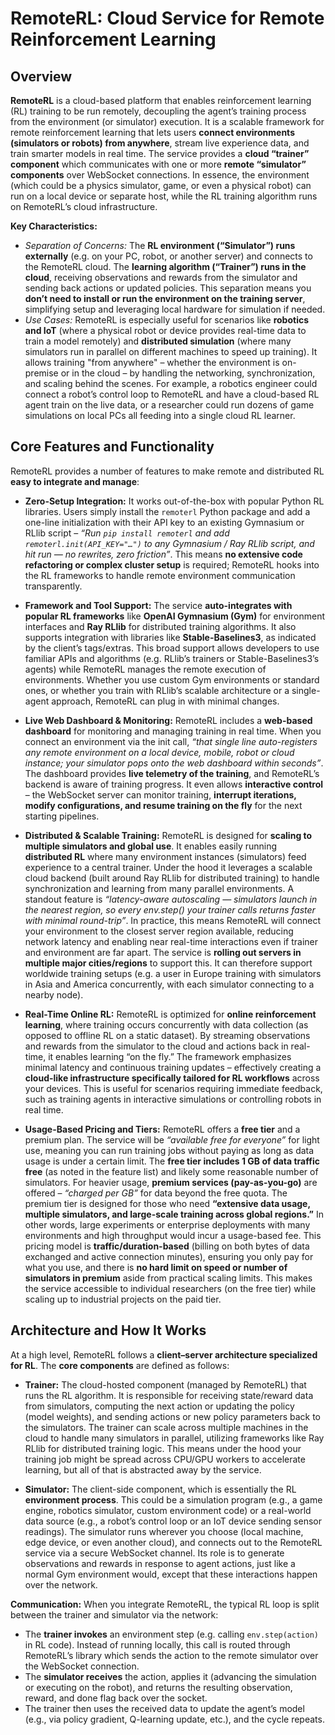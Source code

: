 # RemoteRL: Cloud Service for Remote Reinforcement Learning

## Overview

**RemoteRL** is a cloud-based platform that enables reinforcement learning (RL) training to be run remotely, decoupling the agent’s training process from the environment (or simulator) execution. It is a scalable framework for remote reinforcement learning that lets users **connect environments (simulators or robots) from anywhere**, stream live experience data, and train smarter models in real time. The service provides a **cloud “trainer” component** which communicates with one or more **remote “simulator” components** over WebSocket connections. In essence, the environment (which could be a physics simulator, game, or even a physical robot) can run on a local device or separate host, while the RL training algorithm runs on RemoteRL’s cloud infrastructure.

**Key Characteristics:**

* *Separation of Concerns:* The **RL environment (“Simulator”) runs externally** (e.g. on your PC, robot, or another server) and connects to the RemoteRL cloud. The **learning algorithm (“Trainer”) runs in the cloud**, receiving observations and rewards from the simulator and sending back actions or updated policies. This separation means you **don’t need to install or run the environment on the training server**, simplifying setup and leveraging local hardware for simulation if needed.
* *Use Cases:* RemoteRL is especially useful for scenarios like **robotics and IoT** (where a physical robot or device provides real-time data to train a model remotely) and **distributed simulation** (where many simulators run in parallel on different machines to speed up training). It allows training "from anywhere" – whether the environment is on-premise or in the cloud – by handling the networking, synchronization, and scaling behind the scenes. For example, a robotics engineer could connect a robot’s control loop to RemoteRL and have a cloud-based RL agent train on the live data, or a researcher could run dozens of game simulations on local PCs all feeding into a single cloud RL learner.

## Core Features and Functionality

RemoteRL provides a number of features to make remote and distributed RL **easy to integrate and manage**:

* **Zero-Setup Integration:** It works out-of-the-box with popular Python RL libraries. Users simply install the `remoterl` Python package and add a one-line initialization with their API key to an existing Gymnasium or RLlib script – *“Run `pip install remoterl` and add `remoterl.init(API_KEY="…")` to any Gymnasium / Ray RLlib script, and hit run — no rewrites, zero friction”*. This means **no extensive code refactoring or complex cluster setup** is required; RemoteRL hooks into the RL frameworks to handle remote environment communication transparently.

* **Framework and Tool Support:** The service **auto-integrates with popular RL frameworks** like **OpenAI Gymnasium (Gym)** for environment interfaces and **Ray RLlib** for distributed training algorithms. It also supports integration with libraries like **Stable-Baselines3**, as indicated by the client’s tags/extras. This broad support allows developers to use familiar APIs and algorithms (e.g. RLlib’s trainers or Stable-Baselines3’s agents) while RemoteRL manages the remote execution of environments. Whether you use custom Gym environments or standard ones, or whether you train with RLlib’s scalable architecture or a single-agent approach, RemoteRL can plug in with minimal changes.

* **Live Web Dashboard & Monitoring:** RemoteRL includes a **web-based dashboard** for monitoring and managing training in real time. When you connect an environment via the init call, *“that single line auto-registers any remote environment on a local device, mobile, robot or cloud instance; your simulator pops onto the web dashboard within seconds”*. The dashboard provides **live telemetry of the training**, and RemoteRL’s backend is aware of training progress. It even allows **interactive control** – the WebSocket server can monitor training, **interrupt iterations, modify configurations, and resume training on the fly** for the next starting pipelines.

* **Distributed & Scalable Training:** RemoteRL is designed for **scaling to multiple simulators and global use**. It enables easily running **distributed RL** where many environment instances (simulators) feed experience to a central trainer. Under the hood it leverages a scalable cloud backend (built around Ray RLlib for distributed training) to handle synchronization and learning from many parallel environments. A standout feature is *“latency-aware autoscaling — simulators launch in the nearest region, so every env.step() your trainer calls returns faster with minimal round-trip”*. In practice, this means RemoteRL will connect your environment to the closest server region available, reducing network latency and enabling near real-time interactions even if trainer and environment are far apart. The service is **rolling out servers in multiple major cities/regions** to support this. It can therefore support worldwide training setups (e.g. a user in Europe training with simulators in Asia and America concurrently, with each simulator connecting to a nearby node).

* **Real-Time Online RL:** RemoteRL is optimized for **online reinforcement learning**, where training occurs concurrently with data collection (as opposed to offline RL on a static dataset). By streaming observations and rewards from the simulator to the cloud and actions back in real-time, it enables learning “on the fly.” The framework emphasizes minimal latency and continuous training updates – effectively creating a **cloud-like infrastructure specifically tailored for RL workflows** across your devices. This is useful for scenarios requiring immediate feedback, such as training agents in interactive simulations or controlling robots in real time.

* **Usage-Based Pricing and Tiers:** RemoteRL offers a **free tier** and a premium plan. The service will be *“available free for everyone”* for light use, meaning you can run training jobs without paying as long as data usage is under a certain limit. The **free tier includes 1 GB of data traffic free** (as noted in the feature list) and likely some reasonable number of simulators. For heavier usage, **premium services (pay-as-you-go)** are offered – *“charged per GB”* for data beyond the free quota. The premium tier is designed for those who need **“extensive data usage, multiple simulators, and large-scale training across global regions.”** In other words, large experiments or enterprise deployments with many environments and high throughput would incur a usage-based fee. This pricing model is **traffic/duration-based** (billing on both bytes of data exchanged and active connection minutes), ensuring you only pay for what you use, and there is **no hard limit on speed or number of simulators in premium** aside from practical scaling limits. This makes the service accessible to individual researchers (on the free tier) while scaling up to industrial projects on the paid tier.

## Architecture and How It Works

At a high level, RemoteRL follows a **client–server architecture specialized for RL**. The **core components** are defined as follows:

* **Trainer:** The cloud-hosted component (managed by RemoteRL) that runs the RL algorithm. It is responsible for receiving state/reward data from simulators, computing the next action or updating the policy (model weights), and sending actions or new policy parameters back to the simulators. The trainer can scale across multiple machines in the cloud to handle many simulators in parallel, utilizing frameworks like Ray RLlib for distributed training logic. This means under the hood your training job might be spread across CPU/GPU workers to accelerate learning, but all of that is abstracted away by the service.

* **Simulator:** The client-side component, which is essentially the RL **environment process**. This could be a simulation program (e.g., a game engine, robotics simulator, custom environment code) or a real-world data source (e.g., a robot’s control loop or an IoT device sending sensor readings). The simulator runs wherever you choose (local machine, edge device, or even another cloud), and connects out to the RemoteRL service via a secure WebSocket channel. Its role is to generate observations and rewards in response to agent actions, just like a normal Gym environment would, except that these interactions happen over the network.

**Communication:** When you integrate RemoteRL, the typical RL loop is split between the trainer and simulator via the network:

* The **trainer invokes** an environment step (e.g. calling `env.step(action)` in RL code). Instead of running locally, this call is routed through RemoteRL’s library which sends the action to the remote simulator over the WebSocket connection.
* The **simulator receives** the action, applies it (advancing the simulation or executing on the robot), and returns the resulting observation, reward, and done flag back over the socket.
* The trainer then uses the received data to update the agent’s model (e.g., via policy gradient, Q-learning update, etc.), and the cycle repeats.
